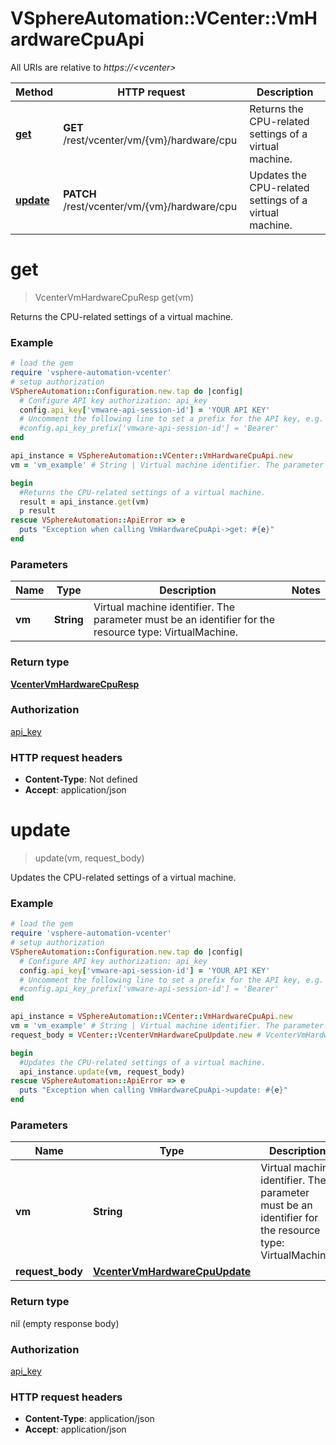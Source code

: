 # VSphereAutomation::VCenter::VmHardwareCpuApi

All URIs are relative to *https://&lt;vcenter&gt;*

Method | HTTP request | Description
------------- | ------------- | -------------
[**get**](VmHardwareCpuApi.md#get) | **GET** /rest/vcenter/vm/{vm}/hardware/cpu | Returns the CPU-related settings of a virtual machine.
[**update**](VmHardwareCpuApi.md#update) | **PATCH** /rest/vcenter/vm/{vm}/hardware/cpu | Updates the CPU-related settings of a virtual machine.


# **get**
> VcenterVmHardwareCpuResp get(vm)

Returns the CPU-related settings of a virtual machine.

### Example
```ruby
# load the gem
require 'vsphere-automation-vcenter'
# setup authorization
VSphereAutomation::Configuration.new.tap do |config|
  # Configure API key authorization: api_key
  config.api_key['vmware-api-session-id'] = 'YOUR API KEY'
  # Uncomment the following line to set a prefix for the API key, e.g. 'Bearer' (defaults to nil)
  #config.api_key_prefix['vmware-api-session-id'] = 'Bearer'
end

api_instance = VSphereAutomation::VCenter::VmHardwareCpuApi.new
vm = 'vm_example' # String | Virtual machine identifier. The parameter must be an identifier for the resource type: VirtualMachine.

begin
  #Returns the CPU-related settings of a virtual machine.
  result = api_instance.get(vm)
  p result
rescue VSphereAutomation::ApiError => e
  puts "Exception when calling VmHardwareCpuApi->get: #{e}"
end
```

### Parameters

Name | Type | Description  | Notes
------------- | ------------- | ------------- | -------------
 **vm** | **String**| Virtual machine identifier. The parameter must be an identifier for the resource type: VirtualMachine. | 

### Return type

[**VcenterVmHardwareCpuResp**](VcenterVmHardwareCpuResp.md)

### Authorization

[api_key](../README.md#api_key)

### HTTP request headers

 - **Content-Type**: Not defined
 - **Accept**: application/json



# **update**
> update(vm, request_body)

Updates the CPU-related settings of a virtual machine.

### Example
```ruby
# load the gem
require 'vsphere-automation-vcenter'
# setup authorization
VSphereAutomation::Configuration.new.tap do |config|
  # Configure API key authorization: api_key
  config.api_key['vmware-api-session-id'] = 'YOUR API KEY'
  # Uncomment the following line to set a prefix for the API key, e.g. 'Bearer' (defaults to nil)
  #config.api_key_prefix['vmware-api-session-id'] = 'Bearer'
end

api_instance = VSphereAutomation::VCenter::VmHardwareCpuApi.new
vm = 'vm_example' # String | Virtual machine identifier. The parameter must be an identifier for the resource type: VirtualMachine.
request_body = VCenter::VcenterVmHardwareCpuUpdate.new # VcenterVmHardwareCpuUpdate | 

begin
  #Updates the CPU-related settings of a virtual machine.
  api_instance.update(vm, request_body)
rescue VSphereAutomation::ApiError => e
  puts "Exception when calling VmHardwareCpuApi->update: #{e}"
end
```

### Parameters

Name | Type | Description  | Notes
------------- | ------------- | ------------- | -------------
 **vm** | **String**| Virtual machine identifier. The parameter must be an identifier for the resource type: VirtualMachine. | 
 **request_body** | [**VcenterVmHardwareCpuUpdate**](VcenterVmHardwareCpuUpdate.md)|  | 

### Return type

nil (empty response body)

### Authorization

[api_key](../README.md#api_key)

### HTTP request headers

 - **Content-Type**: application/json
 - **Accept**: application/json



